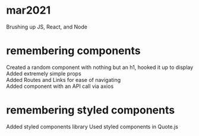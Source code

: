 # mar2021
Brushing up JS, React, and Node

# remembering components
Created a random component with nothing but an h1, hooked it up to display<br>
Added extremely simple props<br>
Added Routes and Links for ease of navigating<br>
Added component with an API call via axios<br>

# remembering styled components
Added styled components library
Used styled components in Quote.js
